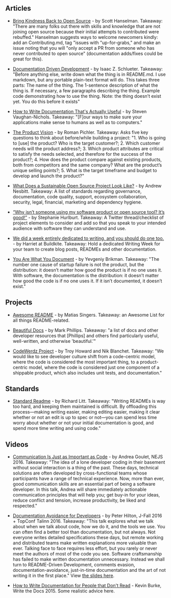 ## Articles

- [Bring Kindness Back to Open Source](https://www.hanselman.com/blog/BringKindnessBackToOpenSource.aspx) - by Scott Hanselman. Takeaway: "There are many folks out there with skills and knowledge that are not joining open source because their initial attempts to contributed were rebuffed." Hanselman suggests ways to welcome newcomers kindly: add an Contributing.md, tag "issues with "up-for-grabs," and make an issue noting that you will "only accept a PR from someone who has never contributed to open source" (documentation adds/fixes could be great for this).

- [Documentation Driven Development](http://blog.izs.me/post/161633971373/documentation-driven-development) - by Isaac Z. Schlueter. Takeaway: "Before anything else, write down what the thing is in README.md. I use markdown, but any portable plain-text format will do. This takes three parts: The name of the thing. The 1-sentence description of what the thing is. If necessary, a few paragraphs describing the thing. Example code demonstrating how to use the thing. Note: the thing doesn’t exist yet. You do this before it exists"

- [How to Write Documentation That's Actually Useful](https://insights.hpe.com/articles/how-to-write-documentation-thats-actually-useful-1707.html) - by Steven Vaughan-Nichols. Takeaway: "[F]our ways to make sure your applications make sense to humans as well as to computers."

- [The Product Vision](https://www.scrumalliance.org/community/articles/2009/january/the-product-vision) - by  Roman Pichler. Takeaway: Asks five key questions to think about before/while building a project: "1. Who is going to [use] the product? Who is the target customer?; 2. Which customer needs will the product address?; 3. Which product attributes are critical to satisfy the needs selected, and therefore for the success of the product?; 4. How does the product compare against existing products, both from competitors and the same company? What are the product’s unique selling points?; 5. What is the target timeframe and budget to develop and launch the product?"

- [What Does a Sustainable Open Source Project Look Like?](https://medium.com/libraries-io/what-does-a-sustainable-open-source-project-look-like-bf9b8cf824f8) - by Andrew Nesbitt. Takeaway: A list of standards regarding governance, documentation, code quality, support, ecosystem collaboration, security, legal, financial, marketing and dependency hygiene.

- [“Why isn’t someone using my software product or open source tool? It’s good!”](https://twitter.com/sehurlburt/status/921921604140937216) - by Stephanie Hurlburt. Takeaway: A Twitter thread/checklist of project elements to consider and add so that you speak to your intended audience with software they can understand and use.

- [We did a week entirely dedicated to writing, and you should do one too.](https://building.buildkite.com/we-did-a-week-entirely-dedicated-writing-and-you-should-do-one-too-5fbbae480a56) - by Harriet at Buildkite. Takeaway: Hold a dedicated Writing Week for your team to create blog posts, READMEs and other documentation.

- [You Are What You Document](http://www.ybrikman.com/writing/2014/05/05/you-are-what-you-document/) - by Yevgeniy Brikman. Takeaway: "The number one cause of startup failure is not the product, but the distribution: it doesn’t matter how good the product is if no one uses it. With software, the documentation is the distribution: it doesn’t matter how good the code is if no one uses it. If it isn’t documented, it doesn’t exist."

## Projects

- [Awesome README](https://github.com/matiassingers/awesome-readme) - by Matias Singers. Takeaway: an Awesome List for all things README-related.

- [Beautiful Docs](https://github.com/PharkMillups/beautiful-docs/) - by Mark Phillips. Takeaway: "a list of docs and other developer resources that [Phillips] and others find particularly useful, well-written, and otherwise 'beautiful.'"

- [CodeWerdz Project](http://codewerdz.org/) - by Troy Howard and Nik Blanchet. Takeaway: "We would like to see developer culture shift from a code-centric model, where the code is considered the most important thing, to a product-centric model, where the code is considered just one component of a shippable product, which also includes unit tests, and documentation."

## Standards

- [Standard Readme](https://github.com/RichardLitt/standard-readme) - by Richard Litt. Takeaway: "Writing READMEs is way too hard, and keeping them maintained is difficult. By offloading this process—making writing easier, making editing easier, making it clear whether or not an edit is up to spec or not—you can spend less time worry about whether or not your initial documentation is good, and spend more time writing and using code."

## Videos

- [Communication Is Just as Important as Code](https://www.youtube.com/watch?v=VFuNdKPV0jc&feature=youtu.be) - by Andrea Goulet, NEJS 2016. Takeaway: "The idea of a lone developer coding in their basement without social interaction is a thing of the past. These days, technical solutions are often developed by cross-functional teams whose participants have a range of technical experience. Now, more than ever, good communication skills are an essential part of being a software developer. In this talk, Andrea will share immediately actionable communication principles that will help you; get buy-in for your ideas, reduce conflict and tension, increase productivity, be liked and respected."

- [Documentation Avoidance for Developers](http://hilton.org.uk/presentations/documentation) - by Peter Hilton, J-Fall 2016 + TopConf Talinn 2016. Takeaway: "This talk explores what we talk about when we talk about code, how we do it, and the tools we use. You can often find a better tool than documentation, but not always. Not everyone writes detailed specifications these days, but remote working and distributed teams make written explanations more valuable than ever. Talking face to face requires less effort, but you rarely or never meet the authors of most of the code you see. Software craftsmanship has failed to make written documentation unnecessary. Instead we shall turn to README-Driven Development, comments evasion, documentation-avoidance, just-in-time documentation and the art of not writing it in the first place." View [the slides here](kev.inburke.com/slides/documentation).

- [How to Write Documentation for People that Don't Read](https://www.youtube.com/watch?v=sQP_hUNCrcE) - Kevin Burke, Write the Docs 2015. Some realistic advice here.
